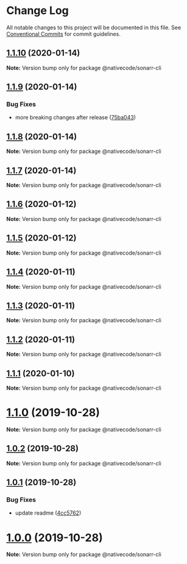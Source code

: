 # Change Log

All notable changes to this project will be documented in this file.
See [Conventional Commits](https://conventionalcommits.org) for commit guidelines.

## [1.1.10](https://git.nativecode.net/nativecode/media-clients/compare/@nativecode/sonarr-cli@1.1.10-next.0...@nativecode/sonarr-cli@1.1.10) (2020-01-14)

**Note:** Version bump only for package @nativecode/sonarr-cli





## [1.1.9](https://git.nativecode.net/nativecode/media-clients/compare/@nativecode/sonarr-cli@1.1.8...@nativecode/sonarr-cli@1.1.9) (2020-01-14)


### Bug Fixes

* more breaking changes after release ([75ba043](https://git.nativecode.net/nativecode/media-clients/commits/75ba04322fb4d970eae60a6f814165737925fe92))





## [1.1.8](https://git.nativecode.net/nativecode/media-clients/compare/@nativecode/sonarr-cli@1.1.8-next.0...@nativecode/sonarr-cli@1.1.8) (2020-01-14)

**Note:** Version bump only for package @nativecode/sonarr-cli





## [1.1.7](https://git.nativecode.net/nativecode/media-clients/compare/@nativecode/sonarr-cli@1.1.7-next.0...@nativecode/sonarr-cli@1.1.7) (2020-01-14)

**Note:** Version bump only for package @nativecode/sonarr-cli





## [1.1.6](https://git.nativecode.net/nativecode/media-clients/compare/@nativecode/sonarr-cli@1.1.6-next.0...@nativecode/sonarr-cli@1.1.6) (2020-01-12)

**Note:** Version bump only for package @nativecode/sonarr-cli





## [1.1.5](https://git.nativecode.net/nativecode/media-clients/compare/@nativecode/sonarr-cli@1.1.5-next.0...@nativecode/sonarr-cli@1.1.5) (2020-01-12)

**Note:** Version bump only for package @nativecode/sonarr-cli





## [1.1.4](https://git.nativecode.net/nativecode/media-clients/compare/@nativecode/sonarr-cli@1.1.4-next.3...@nativecode/sonarr-cli@1.1.4) (2020-01-11)

**Note:** Version bump only for package @nativecode/sonarr-cli





## [1.1.3](https://git.nativecode.net/nativecode/media-clients/compare/@nativecode/sonarr-cli@1.1.3-next.2...@nativecode/sonarr-cli@1.1.3) (2020-01-11)

**Note:** Version bump only for package @nativecode/sonarr-cli





## [1.1.2](https://git.nativecode.net/nativecode/media-clients/compare/@nativecode/sonarr-cli@1.1.2-next.6...@nativecode/sonarr-cli@1.1.2) (2020-01-11)

**Note:** Version bump only for package @nativecode/sonarr-cli





## [1.1.1](https://git.nativecode.net/nativecode/media-clients/compare/@nativecode/sonarr-cli@1.1.1-next.1...@nativecode/sonarr-cli@1.1.1) (2020-01-10)

**Note:** Version bump only for package @nativecode/sonarr-cli





# [1.1.0](https://git.nativecode.net/nativecode/media-clients/compare/@nativecode/sonarr-cli@1.1.0-next.0...@nativecode/sonarr-cli@1.1.0) (2019-10-28)

**Note:** Version bump only for package @nativecode/sonarr-cli





## [1.0.2](https://git.nativecode.net/nativecode/media-clients/compare/@nativecode/sonarr-cli@1.0.1...@nativecode/sonarr-cli@1.0.2) (2019-10-28)

**Note:** Version bump only for package @nativecode/sonarr-cli





## [1.0.1](https://git.nativecode.net/nativecode/media-clients/compare/@nativecode/sonarr-cli@1.0.0...@nativecode/sonarr-cli@1.0.1) (2019-10-28)


### Bug Fixes

* update readme ([4cc5762](https://git.nativecode.net/nativecode/media-clients/commits/4cc57626b48f58e73a23d5a5d53934fb61214ed6))





# [1.0.0](https://git.nativecode.net/nativecode/media-clients/compare/@nativecode/sonarr-cli@1.0.0-next.3...@nativecode/sonarr-cli@1.0.0) (2019-10-28)

**Note:** Version bump only for package @nativecode/sonarr-cli

